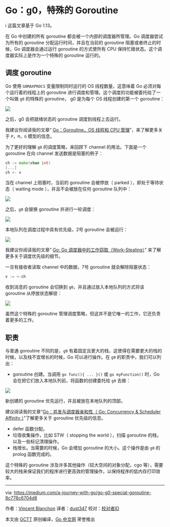 # Go：g0，特殊的 Goroutine
ℹ️ 这篇文章基于 Go 1.13。

在 Go 中创建的所有 goroutine 都会被一个内部的调度器所管理。Go 调度器尝试为所有的 goroutine 分配运行时间，并且在当前的 goroutine 阻塞或者终止的时候，Go 调度器会通过运行 goroutine 的方式使所有 CPU 保持忙碌状态。这个调度器实际上是作为一个特殊的 goroutine 运行的。

## 调度 goroutine
Go 使用 ```GOMAXPROCS``` 变量限制同时运行的 OS 线程数量，这意味着 Go 必须对每个运行着的线程上的 goroutine 进行调度和管理。这个调度的功能被委托给了一个叫做 ```g0``` 的特殊的 goroutine， g0 是为每个 OS 线程创建的第一个 goroutine：

![](https://github.com/studygolang/gctt-images2/blob/master/20200104-Go-g0-Special-Goroutine/g0-created-for-each-OS-thread.png?raw=true)

之后，g0 会把就绪状态的 goroutine 调度到线程上去运行。

我建议你阅读我的文章“ [Go：Goroutine，OS 线程和 CPU 管理](https://medium.com/a-journey-with-go/go-goroutine-os-thread-and-cpu-management-2f5a5eaf518a)”，来了解更多关于 ```P```，```M```，```G``` 模型的信息。

为了更好的理解 ```g0``` 的调度策略，来回顾下 channel 的用法。下面是一个 goroutine 在向 channel 发送数据是阻塞的例子：

```go
ch := make(chan int)
[...]
ch <- v
```

当在 channel 上阻塞时，当前的 goroutine 会被停放（ parked ），即处于等待状态（ waiting mode ），并且不会被放在任何 goroutine 队列中：

![](https://github.com/studygolang/gctt-images2/blob/master/20200104-Go-g0-Special-Goroutine/blocking-goroutine-will-beparked.png?raw=true)

之后，```g0``` 会替换 goroutine 并进行一轮调度：

![](https://github.com/studygolang/gctt-images2/blob/master/20200104-Go-g0-Special-Goroutine/g0-replaces-the-goroutine.png?raw=true)

本地队列在调度过程中具有优先级，2号 goroutine 会被运行：

![](https://github.com/studygolang/gctt-images2/blob/master/20200104-Go-g0-Special-Goroutine/local-queue-scheduling.png?raw=true)

我建议你阅读我的文章“ [Go: Go 调度器中的工作窃取（Work-Stealing）](https://medium.com/a-journey-with-go/go-work-stealing-in-go-scheduler-d439231be64d)” 来了解更多关于调度优先级的细节。

一旦有接收者读取 channel 中的数据，7号 goroutine 就会解除阻塞状态：

```go
v := <-ch
```

收到消息的 goroutine 会切换到 ```g0```，并且通过放入本地队列的方式将该 goroutine 从停放状态解锁：

![](https://github.com/studygolang/gctt-images2/blob/master/20200104-Go-g0-Special-Goroutine/unlock-the-parked-goroutine.png?raw=true)

虽然这个特殊的 goroutine 管理调度策略，但这并不是它唯一的工作，它还负责着更多的工作。

## 职责
与普通 goroutine 不同的是，```g0``` 有着固定且更大的栈，这使得在需要更大的栈的时候，以及栈不宜增长的时候，Go 可以进行操作。在 ```g0``` 的职责中，我们可以列出：

- goroutine 创建。当调用 ```go func(){ ... }()``` 或 ```go myFunction()``` 时，Go 会在把它们放入本地队列前，将函数的创建委托给 ```g0``` 去做： 
 
![](https://github.com/studygolang/gctt-images2/blob/master/20200104-Go-g0-Special-Goroutine/goroutine-creation.png?raw=true)

新创建的 goroutine 优先运行，并且被放在本地队列的顶部。
  
建议阅读我的文章“[Go：并发与调度器亲和性（ Go: Concurrency & Scheduler Affinity ）](https://medium.com/a-journey-with-go/go-concurrency-scheduler-affinity-3b678f490488)”了解更多关于 goroutine 优先级的信息。

- defer 函数分配。
- 垃圾收集操作，比如 STW（ stopping the world ），扫描 goroutine 的栈，以及一些标记清理操作。
- 栈增长。当需要的时候，Go 会增加 goroutine 的大小。这个操作是由 ```g0``` 的 prolog 函数完成的。
  
这个特殊的 goroutine 涉及许多其他操作（较大空间的对象分配，cgo 等），需要较大的栈来保证我们的程序进行更高效的管理操作，以保持程序的低内存打印效率。

---
via: https://medium.com/a-journey-with-go/go-g0-special-goroutine-8c778c6704d8

作者：[Vincent Blanchon](https://medium.com/@blanchon.vincent)
译者：[dust347](https://github.com/dust347)
校对：[校对者ID](https://github.com/校对者ID)

本文由 [GCTT](https://github.com/studygolang/GCTT) 原创编译，[Go 中文网](https://studygolang.com/) 荣誉推出
